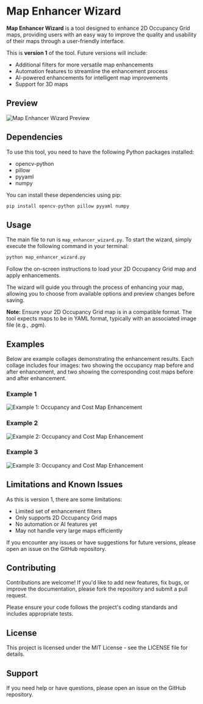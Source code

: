 # Map Enhancer Wizard

**Map Enhancer Wizard** is a tool designed to enhance 2D Occupancy Grid maps, providing users with an easy way to improve the quality and usability of their maps through a user-friendly interface.

This is **version 1** of the tool. Future versions will include:

- Additional filters for more versatile map enhancements
- Automation features to streamline the enhancement process
- AI-powered enhancements for intelligent map improvements
- Support for 3D maps

## Preview

![Map Enhancer Wizard Preview](https://github.com/user-attachments/assets/4dbd4538-ddf7-4dc9-af1a-184c2ab03395)

## Dependencies

To use this tool, you need to have the following Python packages installed:

- opencv-python
- pillow
- pyyaml
- numpy

You can install these dependencies using pip:

```bash
pip install opencv-python pillow pyyaml numpy
```

## Usage

The main file to run is `map_enhancer_wizard.py`. To start the wizard, simply execute the following command in your terminal:

```bash
python map_enhancer_wizard.py
```

Follow the on-screen instructions to load your 2D Occupancy Grid map and apply enhancements.

The wizard will guide you through the process of enhancing your map, allowing you to choose from available options and preview changes before saving.

**Note:** Ensure your 2D Occupancy Grid map is in a compatible format. The tool expects maps to be in YAML format, typically with an associated image file (e.g., .pgm).

## Examples

Below are example collages demonstrating the enhancement results. Each collage includes four images: two showing the occupancy map before and after enhancement, and two showing the corresponding cost maps before and after enhancement.

### Example 1
![Example 1: Occupancy and Cost Map Enhancement](https://github.com/user-attachments/assets/ded04be2-abaa-448c-8ec7-2cfc39b04549)

### Example 2
![Example 2: Occupancy and Cost Map Enhancement](https://github.com/user-attachments/assets/4070764a-351f-4b6f-8363-0dde6a07880b)

### Example 3
![Example 3: Occupancy and Cost Map Enhancement](https://github.com/user-attachments/assets/9bec9e25-e18e-4e4a-a52e-d03fecb62ec9)

## Limitations and Known Issues

As this is version 1, there are some limitations:

- Limited set of enhancement filters
- Only supports 2D Occupancy Grid maps
- No automation or AI features yet
- May not handle very large maps efficiently

If you encounter any issues or have suggestions for future versions, please open an issue on the GitHub repository.

## Contributing

Contributions are welcome! If you'd like to add new features, fix bugs, or improve the documentation, please fork the repository and submit a pull request.

Please ensure your code follows the project's coding standards and includes appropriate tests.

## License

This project is licensed under the MIT License - see the LICENSE file for details.

## Support

If you need help or have questions, please open an issue on the GitHub repository.

